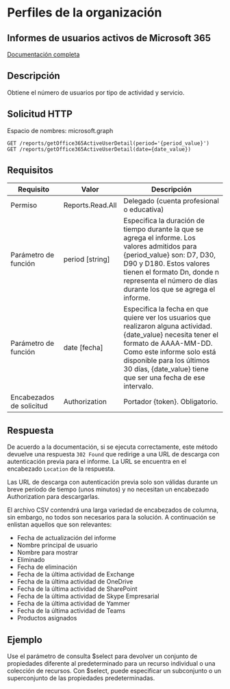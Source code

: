 # Perfiles de la organización 

## Informes de usuarios activos de Microsoft 365 
[Documentación completa](https://learn.microsoft.com/es-es/graph/api/reportroot-getoffice365activeuserdetail?view=graph-rest-1.0)
## Descripción

Obtiene el número de usuarios por tipo de actividad y servicio.

## Solicitud HTTP
Espacio de nombres: microsoft.graph

```
GET /reports/getOffice365ActiveUserDetail(period='{period_value}')
GET /reports/getOffice365ActiveUserDetail(date={date_value})
```
## Requisitos

| Requisito  | Valor | Descripción |
| -----------| ----- | ----------- |
| Permiso |  Reports.Read.All | Delegado (cuenta profesional o educativa) |
| Parámetro de función  | period [string]   |  Especifica la duración de tiempo durante la que se agrega el informe. Los valores admitidos para {period_value} son: D7, D30, D90 y D180. Estos valores tienen el formato Dn, donde n representa el número de días durante los que se agrega el informe.   |
| Parámetro de función | date [fecha] | Especifica la fecha en que quiere ver los usuarios que realizaron alguna actividad. {date_value} necesita tener el formato de AAAA-MM-DD. Como este informe solo está disponible para los últimos 30 días, {date_value} tiene que ser una fecha de ese intervalo. |
| Encabezados de solicitud | Authorization | Portador {token}. Obligatorio. | 
	
## Respuesta

De acuerdo a la documentación, si se ejecuta correctamente, este método devuelve una respuesta `302 Found` que redirige a una URL de descarga con autenticación previa para el informe. La URL se encuentra en el encabezado `Location` de la respuesta.

Las URL de descarga con autenticación previa solo son válidas durante un breve período de tiempo (unos minutos) y no necesitan un encabezado Authorization para descargarlas.

El archivo CSV contendrá una larga variedad de encabezados de columna, sin embargo, no todos son necesarios para la solución. A continuación se enlistan aquellos que son relevantes: 

+ Fecha de actualización del informe
+ Nombre principal de usuario
+ Nombre para mostrar
+ Eliminado
+ Fecha de eliminación
+ Fecha de la última actividad de Exchange
+ Fecha de la última actividad de OneDrive
+ Fecha de la última actividad de SharePoint
+ Fecha de la última actividad de Skype Empresarial
+ Fecha de la última actividad de Yammer
+ Fecha de la última actividad de Teams
+ Productos asignados

## Ejemplo 

Use el parámetro de consulta $select para devolver un conjunto de propiedades diferente al predeterminado para un recurso individual o una colección de recursos. Con $select, puede especificar un subconjunto o un superconjunto de las propiedades predeterminadas.
